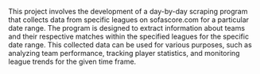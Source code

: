 This project involves the development of a day-by-day scraping program that collects data from specific leagues on sofascore.com for a particular date range. The program is designed to extract information about teams and their respective matches within the specified leagues for the specific date range. This collected data can be used for various purposes, such as analyzing team performance, tracking player statistics, and monitoring league trends for the given time frame.

